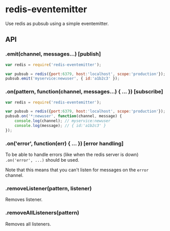 # redis-eventemitter

Use redis as pubsub using a simple eventemitter.

## API

### .emit(channel, messages...) [publish]

``` js
var redis = require('redis-eventemitter');

var pubsub = redis({port:6379, host:'localhost', scope:'production'});
pubsub.emit('myservice:newuser', { id:'a1b2c3' });
```

### .on(pattern, function(channel, messages...) { ... }) [subscribe]

``` js
var redis = require('redis-eventemitter');

var pubsub = redis({port:6379, host:'localhost', scope:'production'});
pubsub.on('*:newuser', function(channel, message) {
	console.log(channel); // myservice:newuser
	console.log(message); // { id:'a1b2c3' }
});
```

### .on('error', function(err) { ... }) [error handling]

To be able to handle errors (like when the redis server is down) `.on('error', ...)` should be used.

Note that this means that you can't listen for messages on the `error` channel.

### .removeListener(pattern, listener)

Removes listener.

### .removeAllListeners(pattern)

Removes all listeners.
